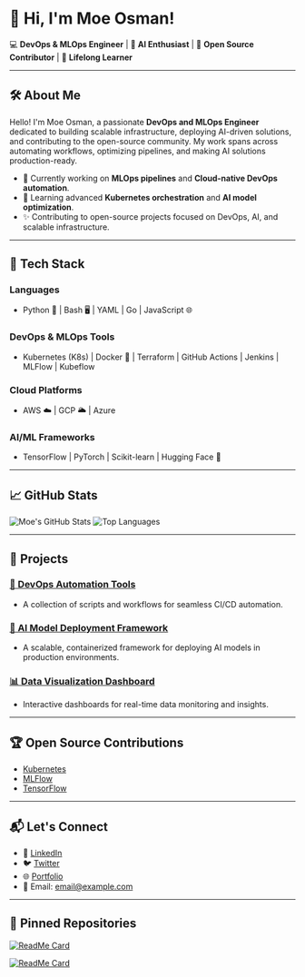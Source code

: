 # 👋 Hi, I'm Moe Osman!

💻 **DevOps & MLOps Engineer** | 🤖 **AI Enthusiast** | 🚀 **Open Source Contributor** | 🌱 **Lifelong Learner**

---

## 🛠️ **About Me**
Hello! I'm Moe Osman, a passionate **DevOps and MLOps Engineer** dedicated to building scalable infrastructure, deploying AI-driven solutions, and contributing to the open-source community. My work spans across automating workflows, optimizing pipelines, and making AI solutions production-ready.

- 🔭 Currently working on **MLOps pipelines** and **Cloud-native DevOps automation**.
- 🌱 Learning advanced **Kubernetes orchestration** and **AI model optimization**.
- ✨ Contributing to open-source projects focused on DevOps, AI, and scalable infrastructure.

---

## 🌟 **Tech Stack**

### **Languages**
- Python 🐍 | Bash 🖥️ | YAML | Go | JavaScript 🌐

### **DevOps & MLOps Tools**
- Kubernetes (K8s) | Docker 🐳 | Terraform | GitHub Actions | Jenkins | MLFlow | Kubeflow

### **Cloud Platforms**
- AWS ☁️ | GCP 🌥️ | Azure

### **AI/ML Frameworks**
- TensorFlow | PyTorch | Scikit-learn | Hugging Face 🤗

---

## 📈 **GitHub Stats**

![Moe's GitHub Stats](https://github-readme-stats.vercel.app/api?username=your-github-username&show_icons=true&theme=radical)
![Top Languages](https://github-readme-stats.vercel.app/api/top-langs/?username=your-github-username&layout=compact&theme=radical)

---

## 🚀 **Projects**

### [🔧 DevOps Automation Tools](https://github.com/your-repo-link)
- A collection of scripts and workflows for seamless CI/CD automation.

### [🤖 AI Model Deployment Framework](https://github.com/your-repo-link)
- A scalable, containerized framework for deploying AI models in production environments.

### [📊 Data Visualization Dashboard](https://github.com/your-repo-link)
- Interactive dashboards for real-time data monitoring and insights.

---

## 🏆 **Open Source Contributions**
- [Kubernetes](https://github.com/kubernetes/kubernetes)
- [MLFlow](https://github.com/mlflow/mlflow)
- [TensorFlow](https://github.com/tensorflow/tensorflow)

---

## 📬 **Let's Connect**

- 💼 [LinkedIn](https://linkedin.com/in/your-profile)
- 🐦 [Twitter](https://twitter.com/your-profile)
- 🌐 [Portfolio](https://yourwebsite.com)
- 📧 Email: [email@example.com](mailto:email@example.com)

---

## 🌟 **Pinned Repositories**

[![ReadMe Card](https://github-readme-stats.vercel.app/api/pin/?username=your-github-username&repo=your-repo-name&theme=radical)](https://github.com/your-github-username/your-repo-name)

[![ReadMe Card](https://github-readme-stats.vercel.app/api/pin/?username=your-github-username&repo=your-other-repo-name&theme=radical)](https://github.com/your-github-username/your-other-repo-name)
